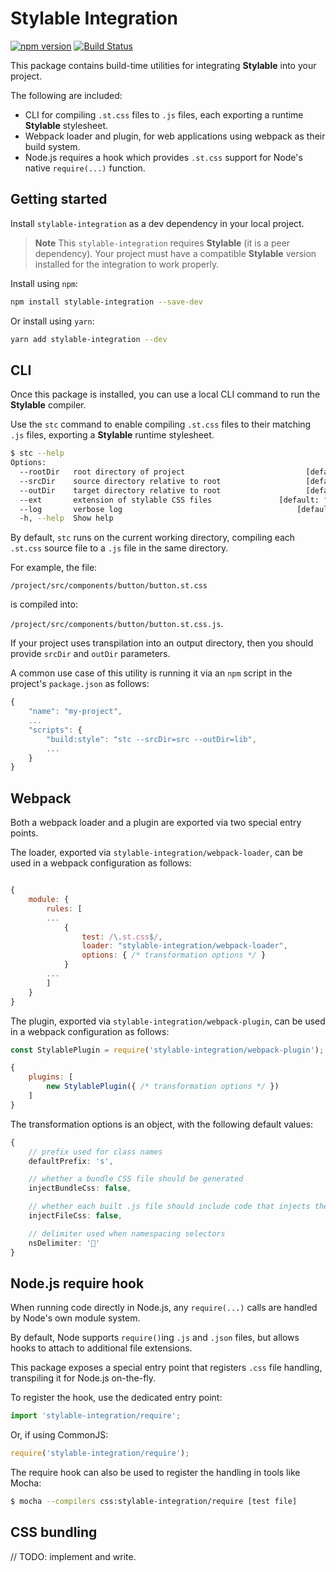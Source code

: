 # Stylable Integration
[![npm version](https://badge.fury.io/js/stylable-integration.svg)](https://www.npmjs.com/package/stylable-integration)
[![Build Status](https://travis-ci.com/wixplosives/stylable-integration.svg?token=JxepjChyzQB66ehAYhtG&branch=master)](https://travis-ci.com/wixplosives/stylable-integration)

This package contains build-time utilities for integrating **Stylable** into your project.

The following are included:
- CLI for compiling `.st.css` files to `.js` files, each exporting a runtime **Stylable** stylesheet.
- Webpack loader and plugin, for web applications using webpack as their build system.
- Node.js requires a hook which provides `.st.css` support for Node's native `require(...)` function.

## Getting started

Install `stylable-integration` as a dev dependency in your local project.

> **Note** This `stylable-integration` requires **Stylable** (it is a peer dependency). Your project must have a compatible **Stylable** version installed for the integration to work properly.

Install using `npm`:

```bash
npm install stylable-integration --save-dev
```

Or install using `yarn`:

```bash
yarn add stylable-integration --dev
```

## CLI

Once this package is installed, you can use a local CLI command to run the **Stylable** compiler.

Use the `stc` command to enable compiling `.st.css` files to their matching `.js` files, exporting a **Stylable** runtime stylesheet.

```bash
$ stc --help
Options:
  --rootDir   root directory of project                           [default: cwd]
  --srcDir    source directory relative to root                   [default: "."]
  --outDir    target directory relative to root                   [default: "."]
  --ext       extension of stylable CSS files               [default: ".st.css"]
  --log       verbose log                                       [default: false]
  -h, --help  Show help                                                [boolean]
```

By default, `stc` runs on the current working directory, compiling each `.st.css` source file to a `.js` file in the same directory.

For example, the file:

`/project/src/components/button/button.st.css`

is compiled into:

`/project/src/components/button/button.st.css.js`.

If your project uses transpilation into an output directory, then you should provide `srcDir` and `outDir` parameters.

A common use case of this utility is running it via an `npm` script in the project's `package.json` as follows:

```js
{
    "name": "my-project",
    ...
    "scripts": {
        "build:style": "stc --srcDir=src --outDir=lib",
        ...
    }
}
```

## Webpack

Both a webpack loader and a plugin are exported via two special entry points.

The loader, exported via `stylable-integration/webpack-loader`, can be used in a webpack configuration as follows:

```js

{
    module: {
        rules: [
        ...
            {
                test: /\.st.css$/,
                loader: "stylable-integration/webpack-loader",
                options: { /* transformation options */ }
            }
        ...
        ]
    }
}

```

The plugin, exported via `stylable-integration/webpack-plugin`, can be used in a webpack configuration as follows:

```js
const StylablePlugin = require('stylable-integration/webpack-plugin');

{
    plugins: [
        new StylablePlugin({ /* transformation options */ })
    ]
}

```
The transformation options is an object, with the following default values:
```ts
{
    // prefix used for class names
    defaultPrefix: 's',

    // whether a bundle CSS file should be generated
    injectBundleCss: false,

    // whether each built .js file should include code that injects the raw CSS into the page (when loaded in the browser)
    injectFileCss: false,

    // delimiter used when namespacing selectors
    nsDelimiter: '💠'
}
```

## Node.js require hook

When running code directly in Node.js, any `require(...)` calls are handled by Node's own module system.

By default, Node supports `require()`ing `.js` and `.json` files, but allows hooks to attach to additional file extensions.

This package exposes a special entry point that registers `.css` file handling, transpiling it for Node.js on-the-fly.

To register the hook, use the dedicated entry point:

```ts
import 'stylable-integration/require';
```

Or, if using CommonJS:

```js
require('stylable-integration/require');
```

The require hook can also be used to register the handling in tools like Mocha:

```bash
$ mocha --compilers css:stylable-integration/require [test file]
```

## CSS bundling

// TODO: implement and write.
